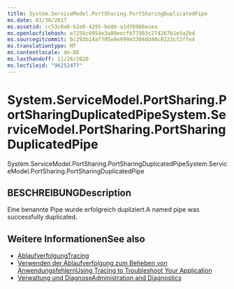 ```yaml
---
title: System.ServiceModel.PortSharing.PortSharingDuplicatedPipe
ms.date: 03/30/2017
ms.assetid: cc53c0a0-62e0-4295-be0b-a1df6966ecea
ms.openlocfilehash: e7258c6954e3a80eecfb77503c274267b1e5a2bd
ms.sourcegitcommit: bc293b14af795e0e999e3304dd40c0222cf2ffe4
ms.translationtype: MT
ms.contentlocale: de-DE
ms.lasthandoff: 11/26/2020
ms.locfileid: "96252477"
---
```

# <a name="systemservicemodelportsharingportsharingduplicatedpipe"></a><span data-ttu-id="78a13-102">System.ServiceModel.PortSharing.PortSharingDuplicatedPipe</span><span class="sxs-lookup"><span data-stu-id="78a13-102">System.ServiceModel.PortSharing.PortSharingDuplicatedPipe</span></span>

<span data-ttu-id="78a13-103">System.ServiceModel.PortSharing.PortSharingDuplicatedPipe</span><span class="sxs-lookup"><span data-stu-id="78a13-103">System.ServiceModel.PortSharing.PortSharingDuplicatedPipe</span></span>  
  
## <a name="description"></a><span data-ttu-id="78a13-104">BESCHREIBUNG</span><span class="sxs-lookup"><span data-stu-id="78a13-104">Description</span></span>  

 <span data-ttu-id="78a13-105">Eine benannte Pipe wurde erfolgreich dupliziert.</span><span class="sxs-lookup"><span data-stu-id="78a13-105">A named pipe was successfully duplicated.</span></span>  
  
## <a name="see-also"></a><span data-ttu-id="78a13-106">Weitere Informationen</span><span class="sxs-lookup"><span data-stu-id="78a13-106">See also</span></span>

- [<span data-ttu-id="78a13-107">Ablaufverfolgung</span><span class="sxs-lookup"><span data-stu-id="78a13-107">Tracing</span></span>](index.md)
- [<span data-ttu-id="78a13-108">Verwenden der Ablaufverfolgung zum Beheben von Anwendungsfehlern</span><span class="sxs-lookup"><span data-stu-id="78a13-108">Using Tracing to Troubleshoot Your Application</span></span>](using-tracing-to-troubleshoot-your-application.md)
- [<span data-ttu-id="78a13-109">Verwaltung und Diagnose</span><span class="sxs-lookup"><span data-stu-id="78a13-109">Administration and Diagnostics</span></span>](../index.md)
